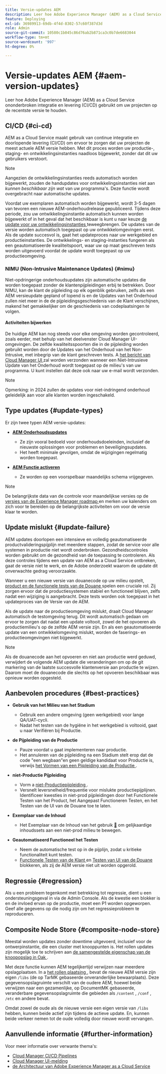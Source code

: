 ```yaml
---
title: Versie-updates AEM
description: Leer hoe Adobe Experience Manager (AEM) as a Cloud Service ononderbroken integratie en levering (CI/CD) gebruikt om uw projecten op de recentste versie te houden.
feature: Deploying
exl-id: 36989913-69db-4f4d-8302-57c60f387d3d
role: Admin
source-git-commit: 10580c1b045c86d76ab2b871ca3c0b7de6683044
workflow-type: tm+mt
source-wordcount: '997'
ht-degree: 0%

---
```



# Versie-updates AEM {#aem-version-updates}

Leer hoe Adobe Experience Manager (AEM) as a Cloud Service ononderbroken integratie en levering (CI/CD) gebruikt om uw projecten op de recentste versie te houden.

## CI/CD {#ci-cd}

AEM as a Cloud Service maakt gebruik van continue integratie en doorlopende levering (CI/CD) om ervoor te zorgen dat uw projecten de meest actuele AEM versie hebben. Met dit proces worden uw productie-, staging- en ontwikkelingsinstanties naadloos bijgewerkt, zonder dat dit uw gebruikers verstoort.

>[!NOTE]
> Aangezien de ontwikkelingsinstanties reeds automatisch worden bijgewerkt, zouden de handupdates voor ontwikkelingsinstanties niet aan _kunnen beschikbaar zijn wat_ van uw programma&#39;s. Deze functie wordt overgebracht naar automatische updates.

Voordat uw exemplaren automatisch worden bijgewerkt, wordt 3-5 dagen van tevoren een nieuwe AEM-onderhoudrelease gepubliceerd. Tijdens deze periode, zou uw ontwikkelingsinstantie automatisch kunnen worden bijgewerkt of in het geval dat het beschikbaar is kunt u naar keuze [ de update voor uw ontwikkelingsinstanties ](/help/implementing/cloud-manager/manage-environments.md#updating-dev-environment) teweegbrengen. De updates van de versie worden automatisch toegepast op uw ontwikkelomgevingen eerst. Als de update succesvol is, gaat het updateproces naar uw werkgebied en productieinstanties. De ontwikkelings- en staging-instanties fungeren als een geautomatiseerde kwaliteitspoort, waar uw op maat geschreven tests worden uitgevoerd voordat de update wordt toegepast op uw productieomgeving.

### NIMU (Non-Intrusive Maintenance Updates) {#nimu}

Niet-opdringerige onderhoudsupdates zijn automatische updates die worden toegepast zonder de klantenpijpleidingen erbij te betrekken.
Door NIMU, kan de klant de pijpleiding op elk ogenblik gebruiken, zelfs als een AEM versieupdate gepland of lopend is en de Updates van het Onderhoud zullen niet meer in de de pijpleidingsgeschiedenis van de Klant verschijnen, makend het gemakkelijker om de geschiedenis van codeplaatsingen te volgen.

#### Activiteiten bijwerken

De huidige AEM kan nog steeds voor elke omgeving worden gecontroleerd, zoals eerder, met behulp van het deelvenster Cloud Manager UI-omgevingen. De zelfde kwaliteitsspoorten die in de pijpleiding worden gebruikt worden door de Updates van het Onderhoud van het Non-Intrusive, met inbegrip van de klant geschreven tests.
A [ het bericht van Cloud Manager UI ](/help/implementing/cloud-manager/notifications.md) zal worden verzonden wanneer een Niet-Intrusieve Update van het Onderhoud wordt toegepast op de milieu&#39;s van uw programma. U kunt instellen dat deze ook naar uw e-mail wordt verzonden.

>[!NOTE]
>
> Opmerking: in 2024 zullen de updates voor niet-indringend onderhoud geleidelijk aan voor alle klanten worden ingeschakeld.


## Type updates {#update-types}

Er zijn twee typen AEM versie-updates:

* [**AEM Onderhoudsupdates**](/help/release-notes/maintenance/latest.md)

   * Ze zijn vooral bedoeld voor onderhoudsdoeleinden, inclusief de nieuwste oplossingen voor problemen en beveiligingsupdates.
   * Het heeft minimale gevolgen, omdat de wijzigingen regelmatig worden toegepast.

* [**AEM Functie activeren**](/help/release-notes/release-notes-cloud/release-notes-current.md)

   * Ze worden op een voorspelbaar maandelijks schema vrijgegeven.

>[!NOTE]
>
> De belangrijkste data van de controle voor maandelijkse versies op de [ versies van de Experience Manager roadmap ](https://experienceleague.adobe.com/docs/experience-manager-release-information/aem-release-updates/update-releases-roadmap.html?lang=nl-NL#aem-as-cloud-service) en merken uw kalenders om zich voor te bereiden op de belangrijkste activiteiten om voor de versie klaar te worden.

## Update mislukt {#update-failure}

AEM updates doorlopen een intensieve en volledig geautomatiseerde productvalideringspijplijn met meerdere stappen, zodat de service voor alle systemen in productie niet wordt onderbroken. Gezondheidscontroles worden gebruikt om de gezondheid van de toepassing te controleren. Als deze controles tijdens een update van AEM as a Cloud Service ontbreken, gaat de versie niet te werk, en de Adobe onderzoekt waarom de update dit onverwachte gedrag veroorzaakte.

Wanneer u een nieuwe versie van douanecode op uw milieu opstelt, [ product en de functionele tests van de Douane ](/help/implementing/cloud-manager/overview-test-results.md#functional-testing) spelen een cruciale rol. Zij zorgen ervoor dat de productiesystemen stabiel en functioneel blijven, zelfs nadat een wijziging is aangebracht. Deze tests worden ook toegepast in het updateproces van de Versie van de AEM.

Als de update naar de productieomgeving mislukt, draait Cloud Manager automatisch de testomgeving terug. Dit wordt automatisch gedaan om ervoor te zorgen dat nadat een update voltooit, zowel de het opvoeren als productiemilieu&#39;s op de zelfde AEM versie zijn.
En als een geautomatiseerde update van een ontwikkelomgeving mislukt, worden de faserings- en productieomgevingen niet bijgewerkt.

>[!NOTE]
>
>Als de douanecode aan het opvoeren en niet aan productie werd geduwd, verwijdert de volgende AEM update die veranderingen om op de git markering van de laatste succesvolle klantenversie aan productie te wijzen. Daarom moet de douanecode die slechts op het opvoeren beschikbaar was opnieuw worden opgesteld.

## Aanbevolen procedures {#best-practices}

* **Gebruik van het Milieu van het Stadium**
   * Gebruik een andere omgeving (geen werkgebied) voor lange QA/UAT-cycli.
   * Nadat het testen van de hygiëne in het werkgebied is voltooid, gaat u naar Verifiëren bij Productie.

* **de Pijpleiding van de Productie**
   * Pauze voordat u gaat implementeren naar productie.
   * Het annuleren van de pijpleiding na een Stadium stelt erop dat de code &quot;een wegbaan&quot;en geen geldige kandidaat voor Productie is, verwijs [ het Vormen van een Pijpleiding van de Productie ](/help/implementing/cloud-manager/configuring-pipelines/configuring-production-pipelines.md).

* **niet-Productie Pijpleiding**
   * Vorm a [ niet-Productiepijpleiding ](/help/implementing/cloud-manager/configuring-pipelines/configuring-non-production-pipelines.md#full-stack-code).
   * Versnelt leversnelheid/frequentie voor mislukte productiepijplijnen. Identificeer kwesties in niet-prod pijpleidingen door het Functionele Testen van het Product, het Aangepast Functioneren Testen, en het Testen van de UI van de Douane toe te laten.

* **Exemplaar van de Inhoud**
   * Het Exemplaar van de Inhoud van het gebruik [&#128279;](/help/implementing/developing/tools/content-copy.md) om gelijkaardige inhoudssets aan een niet-prod milieu te bewegen.

* **Geautomatiseerd Functioneel het Testen**
   * Neem de automatische test op in de pijplijn, zodat u kritieke functionaliteit kunt testen.
   * [ Functionele Testen van de Klant ](/help/implementing/cloud-manager/functional-testing.md#custom-functional-testing) en [ Testen van UI van de Douane ](/help/implementing/cloud-manager/functional-testing.md#custom-ui-testing) blokkeren, als zij de AEM versie niet uit worden opgerold.

## Regressie {#regression}

Als u een probleem tegenkomt met betrekking tot regressie, dient u een ondersteuningsgeval in via de Admin Console. Als de kwestie een blokker is en de invloed ervan op de productie, moet een P1 worden opgeworpen. Geef alle gegevens op die nodig zijn om het regressieprobleem te reproduceren.

## Composite Node Store {#composite-node-store}

Meestal worden updates zonder downtime uitgevoerd, inclusief voor de ontwerpinstantie, die een cluster met knooppunten is. Het rollen updates zijn mogelijk toe te schrijven aan [ de samengestelde eigenschap van de knoopopslag in Oak ](https://jackrabbit.apache.org/oak/docs/nodestore/compositens.html).

Met deze functie kunnen AEM tegelijkertijd verwijzen naar meerdere opslagplaatsen. In a [ het rollen plaatsing ](/help/implementing/deploying/overview.md#how-rolling-deployments-work), bevat de nieuwe AEM versie zijn eigen `/libs` (de op TarMK gebaseerde onveranderlijke bewaarplaats). Deze gegevensopslagruimte verschilt van de oudere AEM, hoewel beide verwijzen naar een gezamenlijke, op DocumentMK gebaseerde, veranderbare gegevensopslagruimte die gebieden als `/content` , `/conf` , `/etc` en andere bevat.

Omdat zowel de oude als de nieuwe versie een eigen versie van `/libs` hebben, kunnen beide actief zijn tijdens de actieve update. En, kunnen beide verkeer nemen tot de oude volledig door nieuwe wordt vervangen.

## Aanvullende informatie {#further-information}

Voor meer informatie over verwante thema&#39;s:

* [Cloud Manager CI/CD Pipelines](/help/implementing/cloud-manager/configuring-pipelines/introduction-ci-cd-pipelines.md)
* [Cloud Manager UI-melding](/help/implementing/cloud-manager/notifications.md)
* [de Architectuur van Adobe Experience Manager as a Cloud Service](/help/overview/architecture.md)
